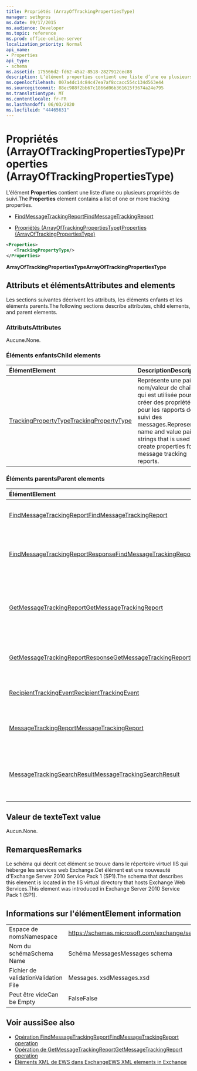 ```yaml
---
title: Propriétés (ArrayOfTrackingPropertiesType)
manager: sethgros
ms.date: 09/17/2015
ms.audience: Developer
ms.topic: reference
ms.prod: office-online-server
localization_priority: Normal
api_name:
- Properties
api_type:
- schema
ms.assetid: 175566d2-fd62-45a2-8518-2827912cec88
description: L’élément properties contient une liste d’une ou plusieurs propriétés de suivi.
ms.openlocfilehash: 007a4dc14c84c47ea7af8ccacc554c134d563e44
ms.sourcegitcommit: 88ec988f2bb67c1866d06b361615f3674a24e795
ms.translationtype: MT
ms.contentlocale: fr-FR
ms.lasthandoff: 06/03/2020
ms.locfileid: "44465631"
---
```

# <a name="properties-arrayoftrackingpropertiestype"></a><span data-ttu-id="4c97d-103">Propriétés (ArrayOfTrackingPropertiesType)</span><span class="sxs-lookup"><span data-stu-id="4c97d-103">Properties (ArrayOfTrackingPropertiesType)</span></span>

<span data-ttu-id="4c97d-104">L’élément **Properties** contient une liste d’une ou plusieurs propriétés de suivi.</span><span class="sxs-lookup"><span data-stu-id="4c97d-104">The **Properties** element contains a list of one or more tracking properties.</span></span> 
  
- [<span data-ttu-id="4c97d-105">FindMessageTrackingReport</span><span class="sxs-lookup"><span data-stu-id="4c97d-105">FindMessageTrackingReport</span></span>](findmessagetrackingreport.md)
  
- [<span data-ttu-id="4c97d-106">Propriétés (ArrayOfTrackingPropertiesType)</span><span class="sxs-lookup"><span data-stu-id="4c97d-106">Properties (ArrayOfTrackingPropertiesType)</span></span>](properties-arrayoftrackingpropertiestype.md)
  
```xml
<Properties>
   <TrackingPropertyType/>
</Properties>
```

<span data-ttu-id="4c97d-107">**ArrayOfTrackingPropertiesType**</span><span class="sxs-lookup"><span data-stu-id="4c97d-107">**ArrayOfTrackingPropertiesType**</span></span>

## <a name="attributes-and-elements"></a><span data-ttu-id="4c97d-108">Attributs et éléments</span><span class="sxs-lookup"><span data-stu-id="4c97d-108">Attributes and elements</span></span>

<span data-ttu-id="4c97d-109">Les sections suivantes décrivent les attributs, les éléments enfants et les éléments parents.</span><span class="sxs-lookup"><span data-stu-id="4c97d-109">The following sections describe attributes, child elements, and parent elements.</span></span>
  
### <a name="attributes"></a><span data-ttu-id="4c97d-110">Attributs</span><span class="sxs-lookup"><span data-stu-id="4c97d-110">Attributes</span></span>

<span data-ttu-id="4c97d-111">Aucune.</span><span class="sxs-lookup"><span data-stu-id="4c97d-111">None.</span></span>
  
### <a name="child-elements"></a><span data-ttu-id="4c97d-112">Éléments enfants</span><span class="sxs-lookup"><span data-stu-id="4c97d-112">Child elements</span></span>

|<span data-ttu-id="4c97d-113">**Élément**</span><span class="sxs-lookup"><span data-stu-id="4c97d-113">**Element**</span></span>|<span data-ttu-id="4c97d-114">**Description**</span><span class="sxs-lookup"><span data-stu-id="4c97d-114">**Description**</span></span>|
|:-----|:-----|
|[<span data-ttu-id="4c97d-115">TrackingPropertyType</span><span class="sxs-lookup"><span data-stu-id="4c97d-115">TrackingPropertyType</span></span>](trackingpropertytype.md) <br/> |<span data-ttu-id="4c97d-116">Représente une paire nom/valeur de chaînes qui est utilisée pour créer des propriétés pour les rapports de suivi des messages.</span><span class="sxs-lookup"><span data-stu-id="4c97d-116">Represents a name and value pair of strings that is used to create properties for message tracking reports.</span></span>  <br/> |
   
### <a name="parent-elements"></a><span data-ttu-id="4c97d-117">Éléments parents</span><span class="sxs-lookup"><span data-stu-id="4c97d-117">Parent elements</span></span>

|<span data-ttu-id="4c97d-118">**Élément**</span><span class="sxs-lookup"><span data-stu-id="4c97d-118">**Element**</span></span>|<span data-ttu-id="4c97d-119">**Description**</span><span class="sxs-lookup"><span data-stu-id="4c97d-119">**Description**</span></span>|
|:-----|:-----|
|[<span data-ttu-id="4c97d-120">FindMessageTrackingReport</span><span class="sxs-lookup"><span data-stu-id="4c97d-120">FindMessageTrackingReport</span></span>](findmessagetrackingreport.md) <br/> |<span data-ttu-id="4c97d-121">Spécifie les critères pour les types de messages à rechercher.</span><span class="sxs-lookup"><span data-stu-id="4c97d-121">Specifies criteria for the types of messages to find.</span></span>  <br/> |
|[<span data-ttu-id="4c97d-122">FindMessageTrackingReportResponse</span><span class="sxs-lookup"><span data-stu-id="4c97d-122">FindMessageTrackingReportResponse</span></span>](findmessagetrackingreportresponse.md) <br/> |<span data-ttu-id="4c97d-123">Contient l’État et le résultat d’une seule demande d' [opération FindMessageTrackingReport](findmessagetrackingreport-operation.md) .</span><span class="sxs-lookup"><span data-stu-id="4c97d-123">Contains the status and result of a single [FindMessageTrackingReport operation](findmessagetrackingreport-operation.md) request.</span></span>  <br/> |
|[<span data-ttu-id="4c97d-124">GetMessageTrackingReport</span><span class="sxs-lookup"><span data-stu-id="4c97d-124">GetMessageTrackingReport</span></span>](getmessagetrackingreport.md) <br/> |<span data-ttu-id="4c97d-125">Contient la demande pour l' [opération GetMessageTrackingReport](getmessagetrackingreport-operation.md) afin de récupérer le rapport de suivi complet des messages pour l’ID spécifié.</span><span class="sxs-lookup"><span data-stu-id="4c97d-125">Contains the request for the [GetMessageTrackingReport operation](getmessagetrackingreport-operation.md) to retrieve the full message tracking report for the specified ID.</span></span>  <br/> |
|[<span data-ttu-id="4c97d-126">GetMessageTrackingReportResponse</span><span class="sxs-lookup"><span data-stu-id="4c97d-126">GetMessageTrackingReportResponse</span></span>](getmessagetrackingreportresponse.md) <br/> |<span data-ttu-id="4c97d-127">Contient le résultat d’une demande d' [opération GetMessageTrackingReport](getmessagetrackingreport-operation.md) unique.</span><span class="sxs-lookup"><span data-stu-id="4c97d-127">Contains the result of a single [GetMessageTrackingReport operation](getmessagetrackingreport-operation.md) request.</span></span>  <br/> |
|[<span data-ttu-id="4c97d-128">RecipientTrackingEvent</span><span class="sxs-lookup"><span data-stu-id="4c97d-128">RecipientTrackingEvent</span></span>](recipienttrackingevent.md) <br/> |<span data-ttu-id="4c97d-129">Contient des informations pour un seul événement pour un destinataire.</span><span class="sxs-lookup"><span data-stu-id="4c97d-129">Contains information for a single event for a recipient.</span></span>  <br/> |
|[<span data-ttu-id="4c97d-130">MessageTrackingReport</span><span class="sxs-lookup"><span data-stu-id="4c97d-130">MessageTrackingReport</span></span>](messagetrackingreport.md) <br/> |<span data-ttu-id="4c97d-131">Contient un seul message renvoyé dans un [Opération de GetMessageTrackingReport](getmessagetrackingreport-operation.md).</span><span class="sxs-lookup"><span data-stu-id="4c97d-131">Contains a single message that is returned in a [GetMessageTrackingReport operation](getmessagetrackingreport-operation.md).</span></span>  <br/> |
|[<span data-ttu-id="4c97d-132">MessageTrackingSearchResult</span><span class="sxs-lookup"><span data-stu-id="4c97d-132">MessageTrackingSearchResult</span></span>](messagetrackingsearchresult.md) <br/> |<span data-ttu-id="4c97d-133">Contient un seul résultat de message pour un élément [FindMessageTrackingReportResponse](findmessagetrackingreportresponse.md) .</span><span class="sxs-lookup"><span data-stu-id="4c97d-133">Contains a single message result for a [FindMessageTrackingReportResponse](findmessagetrackingreportresponse.md) element.</span></span>  <br/> |
   
## <a name="text-value"></a><span data-ttu-id="4c97d-134">Valeur de texte</span><span class="sxs-lookup"><span data-stu-id="4c97d-134">Text value</span></span>

<span data-ttu-id="4c97d-135">Aucun.</span><span class="sxs-lookup"><span data-stu-id="4c97d-135">None.</span></span>
  
## <a name="remarks"></a><span data-ttu-id="4c97d-136">Remarques</span><span class="sxs-lookup"><span data-stu-id="4c97d-136">Remarks</span></span>

<span data-ttu-id="4c97d-137">Le schéma qui décrit cet élément se trouve dans le répertoire virtuel IIS qui héberge les services web Exchange.Cet élément est une nouveauté d'Exchange Server 2010 Service Pack 1 (SP1).</span><span class="sxs-lookup"><span data-stu-id="4c97d-137">The schema that describes this element is located in the IIS virtual directory that hosts Exchange Web Services.This element was introduced in Exchange Server 2010 Service Pack 1 (SP1).</span></span>
  
## <a name="element-information"></a><span data-ttu-id="4c97d-138">Informations sur l'élément</span><span class="sxs-lookup"><span data-stu-id="4c97d-138">Element information</span></span>

|||
|:-----|:-----|
|<span data-ttu-id="4c97d-139">Espace de noms</span><span class="sxs-lookup"><span data-stu-id="4c97d-139">Namespace</span></span>  <br/> |https://schemas.microsoft.com/exchange/services/2006/messages  <br/> |
|<span data-ttu-id="4c97d-140">Nom du schéma</span><span class="sxs-lookup"><span data-stu-id="4c97d-140">Schema Name</span></span>  <br/> |<span data-ttu-id="4c97d-141">Schéma Messages</span><span class="sxs-lookup"><span data-stu-id="4c97d-141">Messages schema</span></span>  <br/> |
|<span data-ttu-id="4c97d-142">Fichier de validation</span><span class="sxs-lookup"><span data-stu-id="4c97d-142">Validation File</span></span>  <br/> |<span data-ttu-id="4c97d-143">Messages. xsd</span><span class="sxs-lookup"><span data-stu-id="4c97d-143">Messages.xsd</span></span>  <br/> |
|<span data-ttu-id="4c97d-144">Peut être vide</span><span class="sxs-lookup"><span data-stu-id="4c97d-144">Can be Empty</span></span>  <br/> |<span data-ttu-id="4c97d-145">False</span><span class="sxs-lookup"><span data-stu-id="4c97d-145">False</span></span>  <br/> |
   
## <a name="see-also"></a><span data-ttu-id="4c97d-146">Voir aussi</span><span class="sxs-lookup"><span data-stu-id="4c97d-146">See also</span></span>

- [<span data-ttu-id="4c97d-147">Opération FindMessageTrackingReport</span><span class="sxs-lookup"><span data-stu-id="4c97d-147">FindMessageTrackingReport operation</span></span>](findmessagetrackingreport-operation.md)
- [<span data-ttu-id="4c97d-148">Opération de GetMessageTrackingReport</span><span class="sxs-lookup"><span data-stu-id="4c97d-148">GetMessageTrackingReport operation</span></span>](getmessagetrackingreport-operation.md)
- [<span data-ttu-id="4c97d-149">Éléments XML de EWS dans Exchange</span><span class="sxs-lookup"><span data-stu-id="4c97d-149">EWS XML elements in Exchange</span></span>](ews-xml-elements-in-exchange.md)

